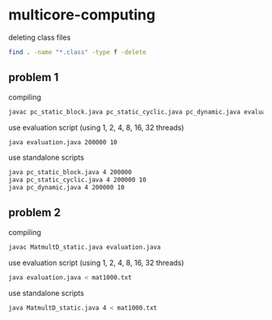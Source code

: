 # multicore-computing

deleting class files 
```bash
find . -name "*.class" -type f -delete
```

## problem 1

compiling
```bash
javac pc_static_block.java pc_static_cyclic.java pc_dynamic.java evaluation.java
```

use evaluation script (using 1, 2, 4, 8, 16, 32 threads)
```bash
java evaluation.java 200000 10
```

use standalone scripts
```bash
java pc_static_block.java 4 200000
java pc_static_cyclic.java 4 200000 10
java pc_dynamic.java 4 200000 10
```

## problem 2

compiling
```bash
javac MatmultD_static.java evaluation.java
```

use evaluation script (using 1, 2, 4, 8, 16, 32 threads)
```bash
java evaluation.java < mat1000.txt
```

use standalone scripts
```bash
java MatmultD_static.java 4 < mat1000.txt
```